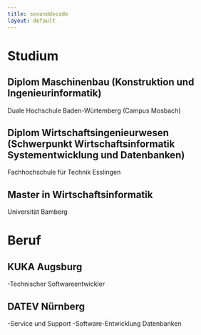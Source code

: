 ```yaml
---
title: seconddecade
layout: default
---
```


# Studium
## Diplom Maschinenbau (Konstruktion und Ingenieurinformatik)
Duale Hochschule Baden-Würtemberg (Campus Mosbach)

## Diplom Wirtschaftsingenieurwesen (Schwerpunkt Wirtschaftsinformatik Systementwicklung und Datenbanken)
Fachhochschule für Technik Esslingen
## Master in Wirtschaftsinformatik
Universität Bamberg
# Beruf
## KUKA Augsburg
-Technischer Softwareentwickler
## DATEV Nürnberg
-Service und Support
-Software-Entwicklung Datenbanken
